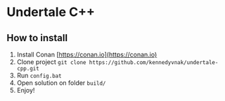 # Undertale C++

## How to install

1. Install Conan [https://conan.io](https://conan.io)
2. Clone project `git clone https://github.com/kennedyvnak/undertale-cpp.git`
3. Run `config.bat`
4. Open solution on folder `build/`
5. Enjoy!

